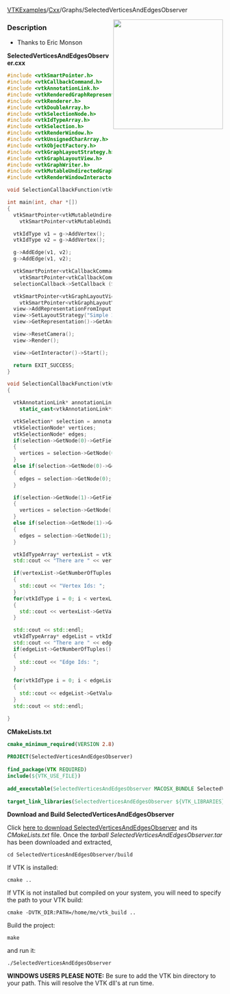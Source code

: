 [VTKExamples](Home)/[Cxx](Cxx)/Graphs/SelectedVerticesAndEdgesObserver

<img align="right" src="https://github.com/lorensen/VTKExamples/raw/master/Testing/Baseline/Graphs/TestSelectedVerticesAndEdgesObserver.png" width="256" />

### Description
* Thanks to Eric Monson

**SelectedVerticesAndEdgesObserver.cxx**
```c++
#include <vtkSmartPointer.h>
#include <vtkCallbackCommand.h>
#include <vtkAnnotationLink.h>
#include <vtkRenderedGraphRepresentation.h>
#include <vtkRenderer.h>
#include <vtkDoubleArray.h>
#include <vtkSelectionNode.h>
#include <vtkIdTypeArray.h>
#include <vtkSelection.h>
#include <vtkRenderWindow.h>
#include <vtkUnsignedCharArray.h>
#include <vtkObjectFactory.h>
#include <vtkGraphLayoutStrategy.h>
#include <vtkGraphLayoutView.h>
#include <vtkGraphWriter.h>
#include <vtkMutableUndirectedGraph.h>
#include <vtkRenderWindowInteractor.h>

void SelectionCallbackFunction(vtkObject* caller, long unsigned int eventId, void* clientData, void* callData);

int main(int, char *[])
{
  vtkSmartPointer<vtkMutableUndirectedGraph> g =
    vtkSmartPointer<vtkMutableUndirectedGraph>::New();

  vtkIdType v1 = g->AddVertex();
  vtkIdType v2 = g->AddVertex();

  g->AddEdge(v1, v2);
  g->AddEdge(v1, v2);

  vtkSmartPointer<vtkCallbackCommand> selectionCallback =
    vtkSmartPointer<vtkCallbackCommand>::New();
  selectionCallback->SetCallback (SelectionCallbackFunction);

  vtkSmartPointer<vtkGraphLayoutView> view =
    vtkSmartPointer<vtkGraphLayoutView>::New();
  view->AddRepresentationFromInput(g);
  view->SetLayoutStrategy("Simple 2D");
  view->GetRepresentation()->GetAnnotationLink()->AddObserver("AnnotationChangedEvent", selectionCallback);

  view->ResetCamera();
  view->Render();

  view->GetInteractor()->Start();

  return EXIT_SUCCESS;
}

void SelectionCallbackFunction(vtkObject* caller, long unsigned int eventId, void* clientData, void* callData)
{

  vtkAnnotationLink* annotationLink =
    static_cast<vtkAnnotationLink*>(caller);

  vtkSelection* selection = annotationLink->GetCurrentSelection();
  vtkSelectionNode* vertices;
  vtkSelectionNode* edges;
  if(selection->GetNode(0)->GetFieldType() == vtkSelectionNode::VERTEX)
  {
    vertices = selection->GetNode(0);
  }
  else if(selection->GetNode(0)->GetFieldType() == vtkSelectionNode::EDGE)
  {
    edges = selection->GetNode(0);
  }

  if(selection->GetNode(1)->GetFieldType() == vtkSelectionNode::VERTEX)
  {
    vertices = selection->GetNode(1);
  }
  else if(selection->GetNode(1)->GetFieldType() == vtkSelectionNode::EDGE)
  {
    edges = selection->GetNode(1);
  }

  vtkIdTypeArray* vertexList = vtkIdTypeArray::SafeDownCast(vertices->GetSelectionList());
  std::cout << "There are " << vertexList->GetNumberOfTuples() << " vertices selected." << std::endl;

  if(vertexList->GetNumberOfTuples() > 0)
  {
    std::cout << "Vertex Ids: ";
  }
  for(vtkIdType i = 0; i < vertexList->GetNumberOfTuples(); i++)
  {
    std::cout << vertexList->GetValue(i) << " ";
  }

  std::cout << std::endl;
  vtkIdTypeArray* edgeList = vtkIdTypeArray::SafeDownCast(edges->GetSelectionList());
  std::cout << "There are " << edgeList->GetNumberOfTuples() << " edges selected." << std::endl;
  if(edgeList->GetNumberOfTuples() > 0)
  {
    std::cout << "Edge Ids: ";
  }

  for(vtkIdType i = 0; i < edgeList->GetNumberOfTuples(); i++)
  {
    std::cout << edgeList->GetValue(i) << " ";
  }
  std::cout << std::endl;

}
```
**CMakeLists.txt**
```cmake
cmake_minimum_required(VERSION 2.8)
 
PROJECT(SelectedVerticesAndEdgesObserver)
 
find_package(VTK REQUIRED)
include(${VTK_USE_FILE})
 
add_executable(SelectedVerticesAndEdgesObserver MACOSX_BUNDLE SelectedVerticesAndEdgesObserver.cxx)
 
target_link_libraries(SelectedVerticesAndEdgesObserver ${VTK_LIBRARIES})
```

**Download and Build SelectedVerticesAndEdgesObserver**

Click [here to download SelectedVerticesAndEdgesObserver](https://github.com/lorensen/VTKWikiExamplesTarballs/raw/master/SelectedVerticesAndEdgesObserver.tar) and its *CMakeLists.txt* file.
Once the *tarball SelectedVerticesAndEdgesObserver.tar* has been downloaded and extracted,
```
cd SelectedVerticesAndEdgesObserver/build 
```
If VTK is installed:
```
cmake ..
```
If VTK is not installed but compiled on your system, you will need to specify the path to your VTK build:
```
cmake -DVTK_DIR:PATH=/home/me/vtk_build ..
```
Build the project:
```
make
```
and run it:
```
./SelectedVerticesAndEdgesObserver
```
**WINDOWS USERS PLEASE NOTE:** Be sure to add the VTK bin directory to your path. This will resolve the VTK dll's at run time.

